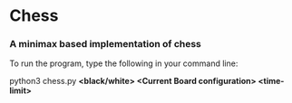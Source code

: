 # Chess
### A minimax based implementation of chess

To run the program, type the following in your command line:

python3 chess.py **\<black/white> \<Current Board configuration> \<time-limit>**
